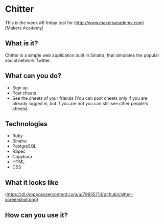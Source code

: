 Chitter
=======
This is the week #6 friday test for (http://www.makersacademy.com)[Makers Academy]

## What is it?
Chitter is a simple web application built in Sinatra, that simulates the popular social network Twitter.

## What can you do?
- Sign up
- Post cheets
- See the cheets of your friends
(You can post cheets only if you are already logged in, but if you are not you can still see other people's cheets)

## Technologies
- Ruby
- Sinatra
- PostgreSQL
- RSpec
- Capybara
- HTML
- CSS

## What it looks like
(https://dl.dropboxusercontent.com/u/79955713/github/chitter-screenshot.png)

## How can you use it?
